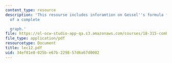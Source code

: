 ```yaml
---
content_type: resource
description: 'This resourse includes inforamtion on Gessel''s formula for Tutte polynomial
  of a complete

  graph.'
file: https://ol-ocw-studio-app-qa.s3.amazonaws.com/courses/18-315-combinatorial-theory-introduction-to-graph-theory-extremal-and-enumerative-combinatorics-spring-2005/34ef81e8025be67b229857d6a67d0002_lec12.pdf
file_type: application/pdf
resourcetype: Document
title: lec12.pdf
uid: 34ef81e8-025b-e67b-2298-57d6a67d0002
---
```

